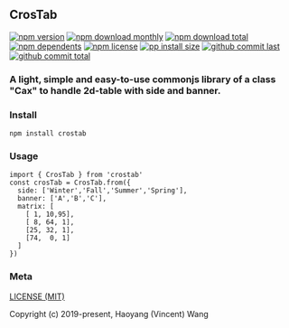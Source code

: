 ## CrosTab

[![npm version][badge-npm-version]][url-npm]
[![npm download monthly][badge-npm-download-monthly]][url-npm]
[![npm download total][badge-npm-download-total]][url-npm]
[![npm dependents][badge-npm-dependents]][url-github]
[![npm license][badge-npm-license]][url-npm]
[![pp install size][badge-pp-install-size]][url-pp]
[![github commit last][badge-github-last-commit]][url-github]
[![github commit total][badge-github-commit-count]][url-github]

[//]: <> (Shields)
[badge-npm-version]: https://flat.badgen.net/npm/v/crostab
[badge-npm-download-monthly]: https://flat.badgen.net/npm/dm/crostab
[badge-npm-download-total]:https://flat.badgen.net/npm/dt/crostab
[badge-npm-dependents]: https://flat.badgen.net/npm/dependents/crostab
[badge-npm-license]: https://flat.badgen.net/npm/license/crostab
[badge-pp-install-size]: https://flat.badgen.net/packagephobia/install/crostab
[badge-github-last-commit]: https://flat.badgen.net/github/last-commit/hoyeungw/crostab
[badge-github-commit-count]: https://flat.badgen.net/github/commits/hoyeungw/crostab

[//]: <> (Link)
[url-npm]: https://npmjs.org/package/crostab
[url-pp]: https://packagephobia.now.sh/result?p=crostab
[url-github]: https://github.com/hoyeungw/crostab

### A light, simple and easy-to-use commonjs library of a class "Cax" to handle 2d-table with side and banner.

### Install
```shell script
npm install crostab
```

### Usage
```ecmascript 6
import { CrosTab } from 'crostab'
const crosTab = CrosTab.from({
  side: ['Winter','Fall','Summer','Spring'],
  banner: ['A','B','C'],
  matrix: [
    [ 1, 10,95],
    [ 8, 64, 1],
    [25, 32, 1],
    [74,  0, 1]
  ] 
})
```

### Meta

[LICENSE (MIT)](/LICENSE)

Copyright (c) 2019-present, Haoyang (Vincent) Wang
